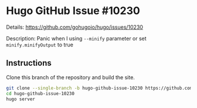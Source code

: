# Hugo GitHub Issue #10230

Details: <https://github.com/gohugoio/hugo/issues/10230>

Description: Panic when I using `--minify` parameter or set `minify.minifyOutput` to true

## Instructions

Clone this branch of the repository and build the site.

```bash
git clone --single-branch -b hugo-github-issue-10230 https://github.com/jmooring/hugo-testing hugo-github-issue-10230
cd hugo-github-issue-10230
hugo server
```
